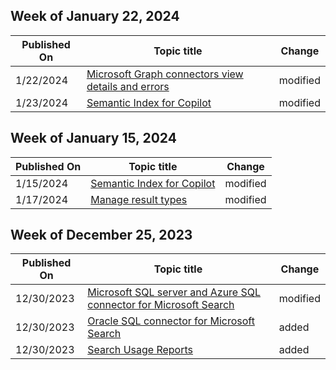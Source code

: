 <!-- This file is generated automatically each week. Changes made to this file will be overwritten.-->



## Week of January 22, 2024


| Published On |Topic title | Change |
|------|------------|--------|
| 1/22/2024 | [Microsoft Graph connectors view details and errors](/MicrosoftSearch/connector-details-errors) | modified |
| 1/23/2024 | [Semantic Index for Copilot](/MicrosoftSearch/semantic-index-for-copilot) | modified |


## Week of January 15, 2024


| Published On |Topic title | Change |
|------|------------|--------|
| 1/15/2024 | [Semantic Index for Copilot](/MicrosoftSearch/semantic-index-for-copilot) | modified |
| 1/17/2024 | [Manage result types](/MicrosoftSearch/manage-result-types) | modified |


## Week of December 25, 2023


| Published On |Topic title | Change |
|------|------------|--------|
| 12/30/2023 | [Microsoft SQL server and Azure SQL connector for Microsoft Search](/MicrosoftSearch/mssql-connector) | modified |
| 12/30/2023 | [Oracle SQL connector for Microsoft Search](/MicrosoftSearch/oraclesql-connector) | added |
| 12/30/2023 | [Search Usage Reports](/MicrosoftSearch/usage-reports) | added |
